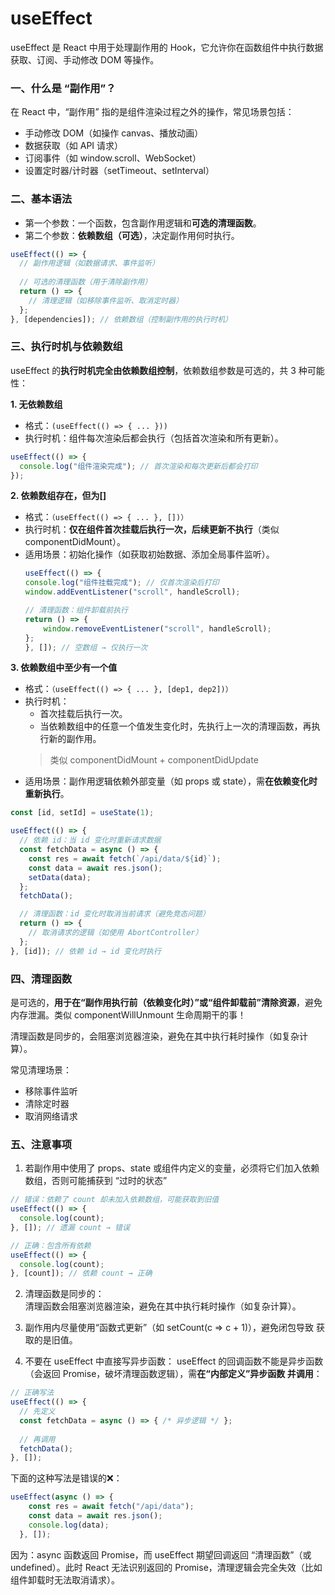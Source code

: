 # useEffect

useEffect 是 React 中用于处理副作用的 Hook，它允许你在函数组件中执行数据获取、订阅、手动修改 DOM 等操作。

### 一、什么是 “副作用”？
在 React 中，“副作用” 指的是组件渲染过程之外的操作，常见场景包括：

* 手动修改 DOM（如操作 canvas、播放动画）
* 数据获取（如 API 请求）
* 订阅事件（如 window.scroll、WebSocket）
* 设置定时器/计时器（setTimeout、setInterval）

### 二、基本语法
* 第一个参数：一个函数，包含副作用逻辑和**可选的清理函数**。
* 第二个参数：**依赖数组（可选）**，决定副作用何时执行。
```js
useEffect(() => {
  // 副作用逻辑（如数据请求、事件监听）
  
  // 可选的清理函数（用于清除副作用）
  return () => {
    // 清理逻辑（如移除事件监听、取消定时器）
  };
}, [dependencies]); // 依赖数组（控制副作用的执行时机）
```

### 三、执行时机与依赖数组
useEffect 的**执行时机完全由依赖数组控制**，依赖数组参数是可选的，共 3 种可能性：

**1. 无依赖数组**  
* 格式：```(useEffect(() => { ... }))```  
* 执行时机：组件每次渲染后都会执行（包括首次渲染和所有更新）。

```js
useEffect(() => {
  console.log("组件渲染完成"); // 首次渲染和每次更新后都会打印
});
```

**2. 依赖数组存在，但为[]**
* 格式：```（useEffect(() => { ... }, [])）```
* 执行时机：**仅在组件首次挂载后执行一次，后续更新不执行**（类似 componentDidMount）。
* 适用场景：初始化操作（如获取初始数据、添加全局事件监听）。
    ```js
    useEffect(() => {
    console.log("组件挂载完成"); // 仅首次渲染后打印
    window.addEventListener("scroll", handleScroll);
    
    // 清理函数：组件卸载前执行
    return () => {
        window.removeEventListener("scroll", handleScroll);
    };
    }, []); // 空数组 → 仅执行一次
    ```

**3. 依赖数组中至少有一个值**
* 格式：```（useEffect(() => { ... }, [dep1, dep2])）```
* 执行时机：
    * 首次挂载后执行一次。
    * 当依赖数组中的任意一个值发生变化时，先执行上一次的清理函数，再执行新的副作用。
    > 类似 componentDidMount + componentDidUpdate
* 适用场景：副作用逻辑依赖外部变量（如 props 或 state），需**在依赖变化时重新执行**。
```js
const [id, setId] = useState(1);

useEffect(() => {
  // 依赖 id：当 id 变化时重新请求数据
  const fetchData = async () => {
    const res = await fetch(`/api/data/${id}`);
    const data = await res.json();
    setData(data);
  };
  fetchData();

  // 清理函数：id 变化时取消当前请求（避免竞态问题）
  return () => {
    // 取消请求的逻辑（如使用 AbortController）
  };
}, [id]); // 依赖 id → id 变化时执行
```

### 四、清理函数
是可选的，**用于在“副作用执行前（依赖变化时）”或“组件卸载前”清除资源**，避免内存泄漏。类似 componentWillUnmount 生命周期干的事！

清理函数是同步的，会阻塞浏览器渲染，避免在其中执行耗时操作（如复杂计算）。

常见清理场景：
* 移除事件监听
* 清除定时器
* 取消网络请求

### 五、注意事项
1. 若副作用中使用了 props、state 或组件内定义的变量，必须将它们加入依赖数组，否则可能捕获到 “过时的状态”
```js
// 错误：依赖了 count 却未加入依赖数组，可能获取到旧值
useEffect(() => {
  console.log(count); 
}, []); // 遗漏 count → 错误

// 正确：包含所有依赖
useEffect(() => {
  console.log(count);
}, [count]); // 依赖 count → 正确
```
2. 清理函数是同步的：   
清理函数会阻塞浏览器渲染，避免在其中执行耗时操作（如复杂计算）。

3. 副作用内尽量使用“函数式更新”（如 setCount(c => c + 1)），避免闭包导致 获取的是旧值。

4. 不要在 useEffect 中直接写异步函数：
useEffect 的回调函数不能是异步函数（会返回 Promise，破坏清理函数逻辑），需**在“内部定义”异步函数 并调用**：
```js
// 正确写法
useEffect(() => {
  // 先定义
  const fetchData = async () => { /* 异步逻辑 */ };
  
  // 再调用  
  fetchData(); 
}, []);
```
下面的这种写法是错误的❌：
```js
useEffect(async () => {
    const res = await fetch("/api/data");
    const data = await res.json();
    console.log(data);
  }, []);
```
因为：async 函数返回 Promise，而 useEffect 期望回调返回 “清理函数”（或 undefined）。此时 React 无法识别返回的 Promise，清理逻辑会完全失效（比如组件卸载时无法取消请求）。
